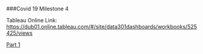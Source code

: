 ###Covid 19 Milestone 4 

Tableau Online Link:  https://dub01.online.tableau.com/#/site/data301dashboards/workbooks/525425/views

[Part 1](https://youtu.be/tYnJg2Yvkxs)
